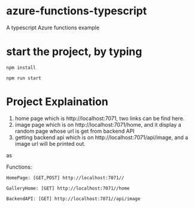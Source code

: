 # azure-functions-typescript

A typescript Azure functions example

# start the project, by typing

```
npm install
```

```
npm run start
```

# Project Explaination

1. home page which is http://localhost:7071, two links can be find here.
2. image page which is on http://localhost:7071/home, and it display a random page whose url is get from backend API
3. getting backend api which is on http://localhost:7071/api/image, and a image url will be printed out.

as

Functions:

    HomePage: [GET,POST] http://localhost:7071//

    GalleryHome: [GET] http://localhost:7071//home

    BackendAPI: [GET] http://localhost:7071//api/image
